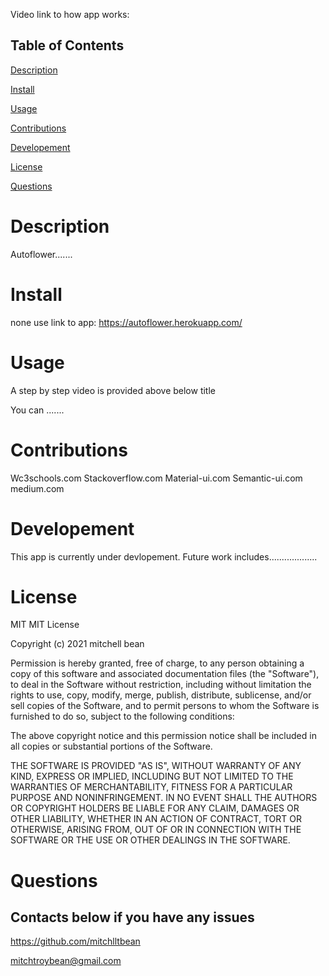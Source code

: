 Video link to how app works:

## Table of Contents

[Description](#Description)

[Install](#Install)

[Usage](#Usage)

[Contributions](#Contributions)

[Developement](#Developement)

[License](#License)

[Questions](#Questions)

# Description

Autoflower.......

# Install

none use link to app: https://autoflower.herokuapp.com/

# Usage

A step by step video is provided above below title

You can .......

# Contributions

Wc3schools.com
Stackoverflow.com
Material-ui.com
Semantic-ui.com
medium.com

# Developement

This app is currently under devlopement. Future work includes...................

# License

MIT
MIT License

Copyright (c) 2021 mitchell bean

Permission is hereby granted, free of charge, to any person obtaining a copy
of this software and associated documentation files (the "Software"), to deal
in the Software without restriction, including without limitation the rights
to use, copy, modify, merge, publish, distribute, sublicense, and/or sell
copies of the Software, and to permit persons to whom the Software is
furnished to do so, subject to the following conditions:

The above copyright notice and this permission notice shall be included in all
copies or substantial portions of the Software.

THE SOFTWARE IS PROVIDED "AS IS", WITHOUT WARRANTY OF ANY KIND, EXPRESS OR
IMPLIED, INCLUDING BUT NOT LIMITED TO THE WARRANTIES OF MERCHANTABILITY,
FITNESS FOR A PARTICULAR PURPOSE AND NONINFRINGEMENT. IN NO EVENT SHALL THE
AUTHORS OR COPYRIGHT HOLDERS BE LIABLE FOR ANY CLAIM, DAMAGES OR OTHER
LIABILITY, WHETHER IN AN ACTION OF CONTRACT, TORT OR OTHERWISE, ARISING FROM,
OUT OF OR IN CONNECTION WITH THE SOFTWARE OR THE USE OR OTHER DEALINGS IN THE
SOFTWARE.

# Questions

## Contacts below if you have any issues

https://github.com/mitchlltbean

mitchtroybean@gmail.com

